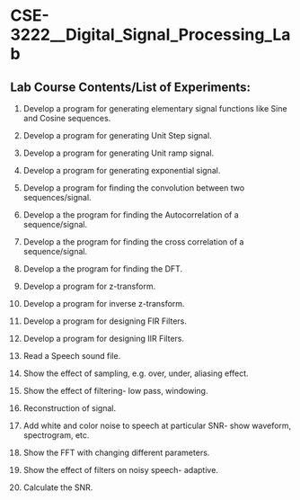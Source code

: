 # CSE-3222__Digital_Signal_Processing_Lab

## Lab Course Contents/List of Experiments:

1.	Develop a program for generating elementary signal functions like Sine and Cosine sequences.

2.	Develop a program for generating Unit Step signal.

3.	Develop a program for generating Unit ramp signal.

4.	Develop a program for generating exponential signal.

5.	Develop a program for finding the convolution between two sequences/signal.

6.	Develop a the program for finding the Autocorrelation of a sequence/signal.

7.	Develop a the program for finding the cross correlation of a sequence/signal.

8.	Develop a the program for finding the DFT.

9.	Develop a program for z-transform.

10.	Develop a program for inverse z-transform.

11.	Develop a program for designing FIR Filters.

12.	Develop a program for designing IIR Filters.

13.	Read a Speech sound file.

14.	Show the effect of sampling, e.g. over, under, aliasing effect.

15.	Show the effect of filtering- low pass, windowing.

16.	Reconstruction of signal.

17.	Add white and color noise to speech at particular SNR- show waveform, spectrogram, etc.

18.	Show the FFT with changing different parameters.

19.	Show the effect of filters on noisy speech- adaptive.

20.	Calculate the SNR.
